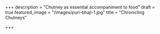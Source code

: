 +++
description = "Chutney as essential accompaniment to food"
draft = true
featured_image = "/images/puri-bhaji-1.jpg"
title = "Chronicling Chutneys"

+++
